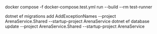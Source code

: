 docker compose -f docker-compose.test.yml run --build --rm test-runner

dotnet ef migrations add AddExceptionNames --project ArenaService.Shared --startup-project ArenaService
dotnet ef database update --project ArenaService.Shared --startup-project ArenaService
